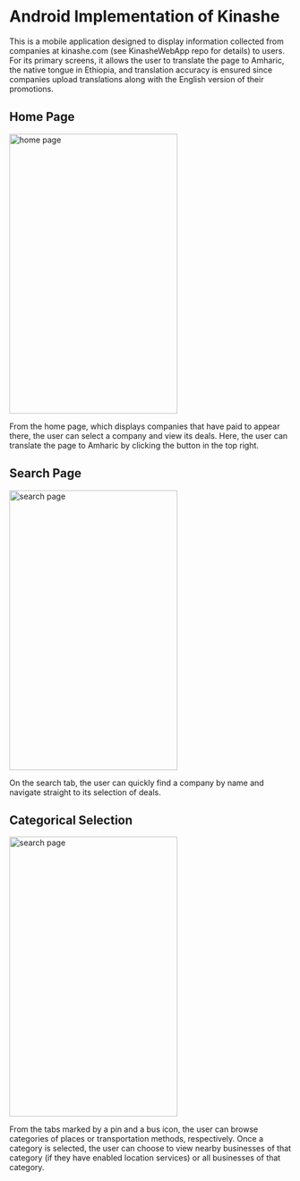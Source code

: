 # Android Implementation of Kinashe 

This is a mobile application designed to display information collected from companies at kinashe.com 
(see KinasheWebApp repo for details) to users. For its primary screens, it allows the user to translate
the page to Amharic, the native tongue in Ethiopia, and translation accuracy is ensured since companies 
upload translations along with the English version of their promotions.

## Home Page
<img src="https://drive.google.com/uc?export=view&id=1yhF7uXzUQ_0y6LEYfZAWWIHvoAAJrDLv" alt="home page" width="300" height="500">

From the home page, which displays companies that have paid to appear there, the user can select a company
and view its deals. Here, the user can translate the page to Amharic by clicking the button in the top right.


## Search Page
<img src="https://drive.google.com/uc?export=view&id=1lfB-74E5YmcnAYbU0__mODXJLvzhJPtd" alt="search page" width="300" height="500" text-align="center">

On the search tab, the user can quickly find a company by name and navigate straight to its selection of deals.

## Categorical Selection
<img src="https://drive.google.com/uc?export=view&id=1kLwrMa8FRcNqfoWpxiEeUjsb3ueVMfo7" alt="search page" width="300" height="500">

From the tabs marked by a pin and a bus icon, the user can browse categories of places or transportation methods,
respectively. Once a category is selected, the user can choose to view nearby businesses of that category (if they
have enabled location services) or all businesses of that category.

